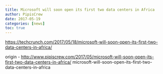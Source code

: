 ```yaml
---
title: Microsoft will soon open its first two data centers in Africa
author: PipisCrew
date: 2017-05-19
categories: [news]
toc: true
---
```


https://techcrunch.com/2017/05/18/microsoft-will-soon-open-its-first-two-data-centers-in-africa/

origin - http://www.pipiscrew.com/2017/05/microsoft-will-soon-open-its-first-two-data-centers-in-africa/ microsoft-will-soon-open-its-first-two-data-centers-in-africa